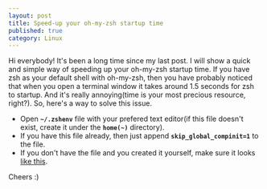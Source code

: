 ```yaml
---
layout: post
title: Speed-up your oh-my-zsh startup time
published: true
category: Linux
---
```


Hi everybody! It's been a long time since my last post. I will show a quick and simple way of speeding up your oh-my-zsh startup time.
If you have zsh as your default shell with oh-my-zsh, then you have probably noticed that when you open a terminal window 
it takes around 1.5 seconds for zsh to startup. And it's really annoying(time is your most precious resource, right?). So, here's a way to solve this issue.

- Open **`~/.zshenv`** file with your prefered text editor(if this file doesn't exist, create it under the **`home(~)`** directory). 
- If you have this file already, then just append **`skip_global_compinit=1`** to the file.
- If you don't have the file and you created it yourself, make sure it looks [like this](https://goo.gl/1mNMH3).

Cheers :)
